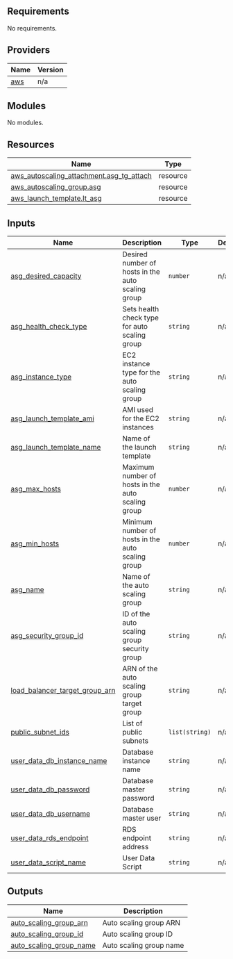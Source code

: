 <!-- BEGIN_TF_DOCS -->
## Requirements

No requirements.

## Providers

| Name | Version |
|------|---------|
| <a name="provider_aws"></a> [aws](#provider\_aws) | n/a |

## Modules

No modules.

## Resources

| Name | Type |
|------|------|
| [aws_autoscaling_attachment.asg_tg_attach](https://registry.terraform.io/providers/hashicorp/aws/latest/docs/resources/autoscaling_attachment) | resource |
| [aws_autoscaling_group.asg](https://registry.terraform.io/providers/hashicorp/aws/latest/docs/resources/autoscaling_group) | resource |
| [aws_launch_template.lt_asg](https://registry.terraform.io/providers/hashicorp/aws/latest/docs/resources/launch_template) | resource |

## Inputs

| Name | Description | Type | Default | Required |
|------|-------------|------|---------|:--------:|
| <a name="input_asg_desired_capacity"></a> [asg\_desired\_capacity](#input\_asg\_desired\_capacity) | Desired number of hosts in the auto scaling group | `number` | n/a | yes |
| <a name="input_asg_health_check_type"></a> [asg\_health\_check\_type](#input\_asg\_health\_check\_type) | Sets health check type for auto scaling group | `string` | n/a | yes |
| <a name="input_asg_instance_type"></a> [asg\_instance\_type](#input\_asg\_instance\_type) | EC2 instance type for the auto scaling group | `string` | n/a | yes |
| <a name="input_asg_launch_template_ami"></a> [asg\_launch\_template\_ami](#input\_asg\_launch\_template\_ami) | AMI used for the EC2 instances | `string` | n/a | yes |
| <a name="input_asg_launch_template_name"></a> [asg\_launch\_template\_name](#input\_asg\_launch\_template\_name) | Name of the launch template | `string` | n/a | yes |
| <a name="input_asg_max_hosts"></a> [asg\_max\_hosts](#input\_asg\_max\_hosts) | Maximum number of hosts in the auto scaling group | `number` | n/a | yes |
| <a name="input_asg_min_hosts"></a> [asg\_min\_hosts](#input\_asg\_min\_hosts) | Minimum number of hosts in the auto scaling group | `number` | n/a | yes |
| <a name="input_asg_name"></a> [asg\_name](#input\_asg\_name) | Name of the auto scaling group | `string` | n/a | yes |
| <a name="input_asg_security_group_id"></a> [asg\_security\_group\_id](#input\_asg\_security\_group\_id) | ID of the auto scaling group security group | `string` | n/a | yes |
| <a name="input_load_balancer_target_group_arn"></a> [load\_balancer\_target\_group\_arn](#input\_load\_balancer\_target\_group\_arn) | ARN of the auto scaling group target group | `string` | n/a | yes |
| <a name="input_public_subnet_ids"></a> [public\_subnet\_ids](#input\_public\_subnet\_ids) | List of public subnets | `list(string)` | n/a | yes |
| <a name="input_user_data_db_instance_name"></a> [user\_data\_db\_instance\_name](#input\_user\_data\_db\_instance\_name) | Database instance name | `string` | n/a | yes |
| <a name="input_user_data_db_password"></a> [user\_data\_db\_password](#input\_user\_data\_db\_password) | Database master password | `string` | n/a | yes |
| <a name="input_user_data_db_username"></a> [user\_data\_db\_username](#input\_user\_data\_db\_username) | Database master user | `string` | n/a | yes |
| <a name="input_user_data_rds_endpoint"></a> [user\_data\_rds\_endpoint](#input\_user\_data\_rds\_endpoint) | RDS endpoint address | `string` | n/a | yes |
| <a name="input_user_data_script_name"></a> [user\_data\_script\_name](#input\_user\_data\_script\_name) | User Data Script | `string` | n/a | yes |

## Outputs

| Name | Description |
|------|-------------|
| <a name="output_auto_scaling_group_arn"></a> [auto\_scaling\_group\_arn](#output\_auto\_scaling\_group\_arn) | Auto scaling group ARN |
| <a name="output_auto_scaling_group_id"></a> [auto\_scaling\_group\_id](#output\_auto\_scaling\_group\_id) | Auto scaling group ID |
| <a name="output_auto_scaling_group_name"></a> [auto\_scaling\_group\_name](#output\_auto\_scaling\_group\_name) | Auto scaling group name |
<!-- END_TF_DOCS -->